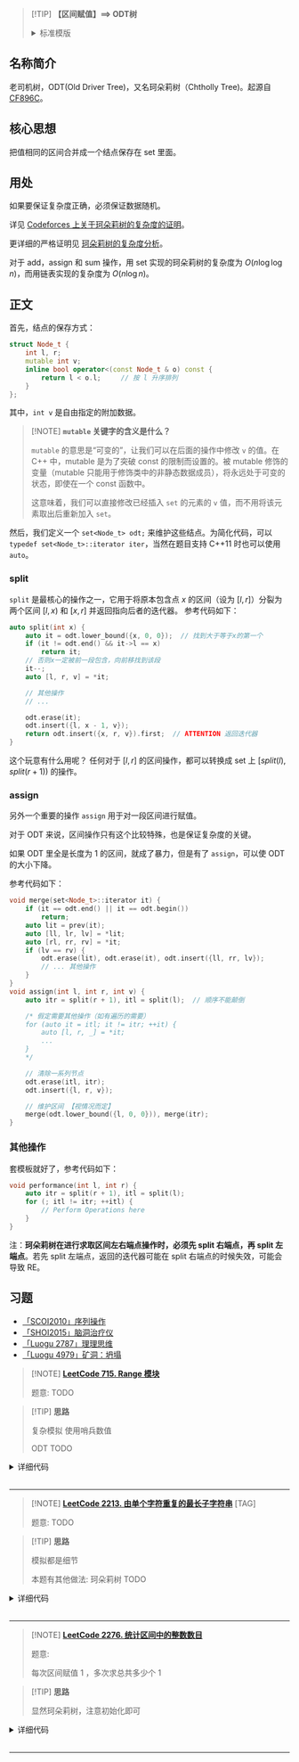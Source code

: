 > [!TIP] **【区间赋值】==> ODT树**
>
> <details>
> <summary>标准模版</summary>
>
>
> ```cpp
> struct Node_t {
>     int l, r;
>     mutable int v;
>     inline bool operator<(const Node_t & o) const {
>         return l < o.l;     // 按 l 升序排列
>     }
> };
> set<Node_t> odt;
> 
> auto split(int x) {
>     auto it = odt.lower_bound({x, 0, 0});  // 找到大于等于x的第一个
>     if (it != odt.end() && it->l == x)
>         return it;
>     // 否则x一定被前一段包含，向前移找到该段
>     it--;
>     auto [l, r, v] = *it;
> 
>     // 其他操作
>     // ...
> 
>     odt.erase(it);
>     odt.insert({l, x - 1, v});
>     return odt.insert({x, r, v}).first;  // ATTENTION 返回迭代器
> }
> 
> void merge(set<Node_t>::iterator it) {
>     if (it == odt.end() || it == odt.begin())
>         return;
>     auto lit = prev(it);
>     auto [ll, lr, lv] = *lit;
>     auto [rl, rr, rv] = *it;
>     if (lv == rv) {
>         odt.erase(lit), odt.erase(it), odt.insert({ll, rr, lv});
>         // ... 其他操作
>     }
> }
> void assign(int l, int r, int v) {
>     auto itr = split(r + 1), itl = split(l);  // 顺序不能颠倒
> 
>     /* 假定需要其他操作（如有遍历的需要）
>     for (auto it = itl; it != itr; ++it) {
>         auto [l, r, _] = *it;
>         ...
>     }
>     */
> 
>     // 清除一系列节点
>     odt.erase(itl, itr);
>     odt.insert({l, r, v});
> 
>     // 维护区间 【视情况而定】
>     merge(odt.lower_bound({l, 0, 0})), merge(itr);
> }
> ```
>
> </details>

## 名称简介

老司机树，ODT(Old Driver Tree)，又名珂朵莉树（Chtholly Tree)。起源自 [CF896C](https://codeforces.com/problemset/problem/896/C)。

## 核心思想

把值相同的区间合并成一个结点保存在 set 里面。

## 用处

如果要保证复杂度正确，必须保证数据随机。

详见 [Codeforces 上关于珂朵莉树的复杂度的证明](http://codeforces.com/blog/entry/56135?#comment-398940)。

更详细的严格证明见 [珂朵莉树的复杂度分析](https://zhuanlan.zhihu.com/p/102786071)。

对于 add，assign 和 sum 操作，用 set 实现的珂朵莉树的复杂度为 $O(n \log \log n)$，而用链表实现的复杂度为 $O(n \log n)$。

## 正文

首先，结点的保存方式：

```cpp
struct Node_t {
    int l, r;
    mutable int v;
    inline bool operator<(const Node_t & o) const {
        return l < o.l;     // 按 l 升序排列
    }
};
```

其中，`int v` 是自由指定的附加数据。

> [!NOTE] **`mutable` 关键字的含义是什么？**
> 
> `mutable` 的意思是“可变的”，让我们可以在后面的操作中修改 `v` 的值。在 C++ 中，mutable 是为了突破 const 的限制而设置的。被 mutable 修饰的变量（mutable 只能用于修饰类中的非静态数据成员），将永远处于可变的状态，即使在一个 const 函数中。
> 
> 这意味着，我们可以直接修改已经插入 `set` 的元素的 `v` 值，而不用将该元素取出后重新加入 `set`。

然后，我们定义一个 `set<Node_t> odt;` 来维护这些结点。为简化代码，可以 `typedef set<Node_t>::iterator iter`，当然在题目支持 C++11 时也可以使用 `auto`。

### split

`split` 是最核心的操作之一，它用于将原本包含点 $x$ 的区间（设为 $[l, r]$）分裂为两个区间 $[l, x)$ 和 $[x, r]$ 并返回指向后者的迭代器。
参考代码如下：

```cpp
auto split(int x) {
    auto it = odt.lower_bound({x, 0, 0});  // 找到大于等于x的第一个
    if (it != odt.end() && it->l == x)
        return it;
    // 否则x一定被前一段包含，向前移找到该段
    it--;
    auto [l, r, v] = *it;

    // 其他操作
    // ...

    odt.erase(it);
    odt.insert({l, x - 1, v});
    return odt.insert({x, r, v}).first;  // ATTENTION 返回迭代器
}
```

这个玩意有什么用呢？
任何对于 $[l,r]$ 的区间操作，都可以转换成 set 上 $[split(l),split(r + 1))$ 的操作。

### assign

另外一个重要的操作 `assign` 用于对一段区间进行赋值。

对于 ODT 来说，区间操作只有这个比较特殊，也是保证复杂度的关键。

如果 ODT 里全是长度为 $1$ 的区间，就成了暴力，但是有了 `assign`，可以使 ODT 的大小下降。

参考代码如下：

```cpp
void merge(set<Node_t>::iterator it) {
    if (it == odt.end() || it == odt.begin())
        return;
    auto lit = prev(it);
    auto [ll, lr, lv] = *lit;
    auto [rl, rr, rv] = *it;
    if (lv == rv) {
        odt.erase(lit), odt.erase(it), odt.insert({ll, rr, lv});
        // ... 其他操作
    }
}
void assign(int l, int r, int v) {
    auto itr = split(r + 1), itl = split(l);  // 顺序不能颠倒

    /* 假定需要其他操作（如有遍历的需要）
    for (auto it = itl; it != itr; ++it) {
        auto [l, r, _] = *it;
        ...
    }
    */

    // 清除一系列节点
    odt.erase(itl, itr);
    odt.insert({l, r, v});

    // 维护区间 【视情况而定】
    merge(odt.lower_bound({l, 0, 0})), merge(itr);
}
```

### 其他操作

套模板就好了，参考代码如下：

```cpp
void performance(int l, int r) {
    auto itr = split(r + 1), itl = split(l);
    for (; itl != itr; ++itl) {
        // Perform Operations here
    }
}
```

注：**珂朵莉树在进行求取区间左右端点操作时，必须先 split 右端点，再 split 左端点**。若先 split 左端点，返回的迭代器可能在 split 右端点的时候失效，可能会导致 RE。

## 习题

- [「SCOI2010」序列操作](https://www.luogu.com.cn/problem/P2572)
- [「SHOI2015」脑洞治疗仪](https://loj.ac/problem/2037)
- [「Luogu 2787」理理思维](https://www.luogu.com.cn/problem/P2787)
- [「Luogu 4979」矿洞：坍塌](https://www.luogu.com.cn/problem/P4979)

> [!NOTE] **[LeetCode 715. Range 模块](https://leetcode-cn.com/problems/range-module/)**
> 
> 题意: TODO

> [!TIP] **思路**
> 
> 复杂模拟 使用哨兵数值
> 
> ODT TODO

<details>
<summary>详细代码</summary>
<!-- tabs:start -->

##### **C++**

```cpp
typedef pair<int, int> PII;
const int INF = 2e9;

#define x first
#define y second

class RangeModule {
public:
    set<PII> S;

    RangeModule() {
        S.insert({-INF, -INF});
        S.insert({INF, INF});
    }

    void addRange(int left, int right) {
        auto i = S.lower_bound({left, -INF});
        i -- ;
        if (i->y < left) i ++ ;
        if (i->x > right) {
            S.insert({left, right});
        } else {
            // 已有区间的左侧在当前区间的范围内
            // j 找到所有将要被合并的区间
            auto j = i;
            while (j->x <= right) j ++ ;
            j -- ;
            // 合并后的新区间
            PII t(min(i->x, left), max(j->y, right));
            while (i != j) {
                // 写法
                auto k = i;
                k ++ ;
                S.erase(i);
                i = k;
            }
            S.erase(i);
            S.insert(t);
        }
    }

    bool queryRange(int left, int right) {
        auto i = S.upper_bound({left, INF});
        i -- ;
        return i->y >= right;
    }

    vector<PII> get(PII a, PII b) {
        vector<PII> res;
        if (a.x < b.x) {
            if (a.y > b.y) {
                res.push_back({a.x, b.x});
                res.push_back({b.y, a.y});
            } else {
                res.push_back({a.x, b.x});
            }
        } else {
            if (a.y > b.y) res.push_back({b.y, a.y});
        }
        return res;
    }

    void removeRange(int left, int right) {
        auto i = S.lower_bound({left, -INF});
        i -- ;
        if (i->y < left) i ++ ;
        if (i->x <= right) {
            // 已有区间和待删除区间有交集
            auto j = i;
            while (j->x <= right) j ++ ;
            j -- ;

            // 切割区间
            auto a = get(*i, {left, right});
            auto b = get(*j, {left, right});
            while (i != j) {
                auto k = i;
                k ++ ;
                S.erase(i);
                i = k;
            }
            S.erase(i);
            for (auto t: a) S.insert(t);
            for (auto t: b) S.insert(t);
        }
    }
};

/**
 * Your RangeModule object will be instantiated and called as such:
 * RangeModule* obj = new RangeModule();
 * obj->addRange(left,right);
 * bool param_2 = obj->queryRange(left,right);
 * obj->removeRange(left,right);
 */
```

##### **C++ ODT**

```cpp

```

##### **Python**

```python

```

<!-- tabs:end -->
</details>

<br>

* * *

> [!NOTE] **[LeetCode 2213. 由单个字符重复的最长子字符串](https://leetcode-cn.com/problems/longest-substring-of-one-repeating-character/)** [TAG]
> 
> 题意: TODO

> [!TIP] **思路**
> 
> 模拟都是细节
> 
> 本题有其他做法: 珂朵莉树 TODO

<details>
<summary>详细代码</summary>
<!-- tabs:start -->

##### **C++ 模拟**

```cpp
class Solution {
public:
    using PII = pair<int, int>;
    const static int N = 1e5 + 10;
    
    vector<int> longestRepeating(string s, string queryCharacters, vector<int>& queryIndices) {
        set<PII> S;
        multiset<int> MS;
        int n = s.size();
        for (int i = 0; i < n; ++ i ) {
            int j = i + 1;
            while (j < n && s[j] == s[i])
                j ++ ;
            S.insert({i, j - 1});
            MS.insert(j - i);
            i = j - 1;
        }
        
        vector<int> res;
        int m = queryCharacters.size();
        for (int i = 0; i < m; ++ i ) {
            char c = queryCharacters[i];
            int id = queryIndices[i];
            if (s[id] == c) {
                res.push_back(*MS.rbegin());
                continue;
            }
            
            auto [l, r] = *prev(S.lower_bound({id, INT_MAX}));   // ATTENTION
            // 先删后加 因为可能删的和加的是同一个区间
            S.erase(S.find({l, r}));
            MS.erase(MS.find(r - l + 1));
            
            if (l < id) {
                S.insert({l, id - 1});
                MS.insert(id - l);
            }
            if (id < r) {
                S.insert({id + 1, r});
                MS.insert(r - id);
            }
            
            int nl = id, nr = id;
            if (id + 1 < n && s[id + 1] == c) {
                auto [pl, pr] = *S.lower_bound({id, INT_MAX});
                nr = pr;
                S.erase(S.find({pl, pr}));
                MS.erase(MS.find(pr - pl + 1));
            }
            if (id - 1 >= 0 && s[id - 1] == c) {
                auto [pl, pr] = *prev(S.lower_bound({id, INT_MIN}));
                nl = pl;
                S.erase(S.find({pl, pr}));
                MS.erase(MS.find(pr - pl + 1));
            }
            
            s[id] = c;
            S.insert({nl, nr});
            MS.insert(nr - nl + 1);
            res.push_back(*MS.rbegin());
        }
        // cout << endl;
        return res;
    }
};
```


##### **C++ 珂朵莉树**

```cpp
class Solution {
public:
    int n;
    multiset<int> S;    // 记录所有长度

    struct Node_t {
        int l, r;
        mutable int v;
        inline bool operator<(const Node_t & o) const {
            return l < o.l;     // 按 l 升序排列
        }
    };
    set<Node_t> odt;
    auto split(int x) {
        auto it = odt.lower_bound({x, 0, 0}); // 找到大于等于x的第一个
        if (it != odt.end() && it->l == x) return it;
        // 否则x一定被前一段包含，向前移找到该段
        it -- ;
        auto [l, r, v] = *it;
        
        // 本题特殊处理
        S.erase(S.find(r - l + 1));
        S.insert(x - l), S.insert(r - x + 1);   // ATTENTION 是 [x, r] 而非 [x+1, r]

        odt.erase(it);
        odt.insert({l, x - 1, v});          
        return odt.insert({x, r, v}).first;     // ATTENTION 返回迭代器
    }
    void merge(set<Node_t>::iterator it) {
        if (it == odt.end() || it == odt.begin())
            return;
        auto lit = prev(it);
        auto [ll, lr, lv] = *lit;
        auto [rl, rr, rv] = *it;
        if (lv == rv) {
            odt.erase(lit), odt.erase(it), odt.insert({ll, rr, lv});
            S.erase(S.find(lr - ll + 1)), S.erase(S.find(rr - rl + 1)), S.insert(rr - ll + 1);
        }
    }
    void assign(int l, int r, int v) {
        auto itr = split(r + 1), itl = split(l);    // 顺序不能颠倒

        // 对于本题需要干掉相关的数据 所以遍历一遍
        S.insert(r - l + 1);
        for (auto it = itl; it != itr; ++ it ) {
            auto [l, r, _] = *it;
            S.erase(S.find(r - l + 1));
        }

        // 清除一系列节点
        odt.erase(itl, itr);
        odt.insert({l, r, v});

        // 维护区间
        merge(odt.lower_bound({l, 0, 0})), merge(itr);
    }

    vector<int> longestRepeating(string s, string queryCharacters, vector<int>& queryIndices) {
        this->n = s.size();

        // build odt
        for (int i = 0; i < n; ++ i ) {
            int j = i;
            while (j < n && s[j] == s[i])
                j ++ ;
            odt.insert({i, j - 1, s[i]});
            S.insert(j - i);
            i = j - 1;
        }

        vector<int> res;
        int m = queryCharacters.size();
        for (int i = 0; i < m; ++ i ) {
            char c = queryCharacters[i];
            int idx = queryIndices[i];
            if (s[idx] == c) {
                res.push_back(*S.rbegin());
                continue;
            }
            s[idx] = c;
            assign(idx, idx, c);
            res.push_back(*S.rbegin());
        }
        return res;
    }
};
```

##### **Python**

```python

```

<!-- tabs:end -->
</details>

<br>

* * *

> [!NOTE] **[LeetCode 2276. 统计区间中的整数数目](https://leetcode.cn/problems/count-integers-in-intervals/)**
> 
> 题意: 
> 
> 每次区间赋值 1 ，多次求总共多少个 1

> [!TIP] **思路**
> 
> 显然珂朵莉树，注意初始化即可

<details>
<summary>详细代码</summary>
<!-- tabs:start -->

##### **C++**

```cpp
class CountIntervals {
public:
    const static int INF = 2e9;
    
    int tot;
    struct Node_t {
        int l, r;
        mutable int v;
        inline bool operator<(const Node_t & o) const {
            return l < o.l;
        }
    };
    set<Node_t> odt;
    auto split(int x) {
        auto it = odt.lower_bound({x, 0, 0});
        if (it != odt.end() && it->l == x)
            return it;
        it -- ;
        auto [l, r, v] = *it;
        // ...
        odt.erase(it);
        odt.insert({l, x - 1, v});
        return odt.insert({x, r, v}).first;
    }
    void merge(set<Node_t>::iterator it) {
        if (it == odt.end() || it == odt.begin())
            return;
        auto lit = prev(it);
        auto [ll, lr, lv] = *lit;
        auto [rl, rr, rv] = *it;
        if (lv == rv) {
            odt.erase(lit), odt.erase(it), odt.insert({ll, rr, lv});
            // ...
        }
    }
    void assign(int l, int r, int v) {
        auto itr = split(r + 1), itl = split(l);
        
        // ... start
        for (auto it = itl; it != itr; ++ it ) {
            auto [tl, tr, tv] = *it;
            if (tv)
                tot -= tr - tl + 1;
        }
        tot += r - l + 1;
        // ... end
        
        odt.erase(itl, itr);
        odt.insert({l, r, v});
        merge(odt.lower_bound({l, 0, 0})), merge(itr);
    }
    
    CountIntervals() {
        tot = 0;
        odt.clear();
        odt.insert({-INF, INF, 0});
    }
    
    void add(int left, int right) {
        assign(left, right, 1);
    }
    
    int count() {
        return tot;
    }
};

/**
 * Your CountIntervals object will be instantiated and called as such:
 * CountIntervals* obj = new CountIntervals();
 * obj->add(left,right);
 * int param_2 = obj->count();
 */
```

##### **Python**

```python

```

<!-- tabs:end -->
</details>

<br>

* * *